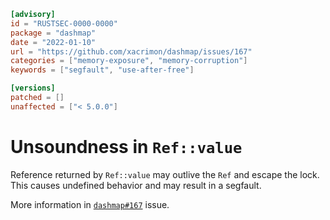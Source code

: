 ```toml
[advisory]
id = "RUSTSEC-0000-0000"
package = "dashmap"
date = "2022-01-10"
url = "https://github.com/xacrimon/dashmap/issues/167"
categories = ["memory-exposure", "memory-corruption"]
keywords = ["segfault", "use-after-free"]

[versions]
patched = []
unaffected = ["< 5.0.0"]
```

# Unsoundness in `Ref::value`

Reference returned by `Ref::value` may outlive the `Ref` and escape the lock. This causes undefined behavior and may result in a segfault.

More information in [`dashmap#167`](https://github.com/xacrimon/dashmap/issues/167) issue.
